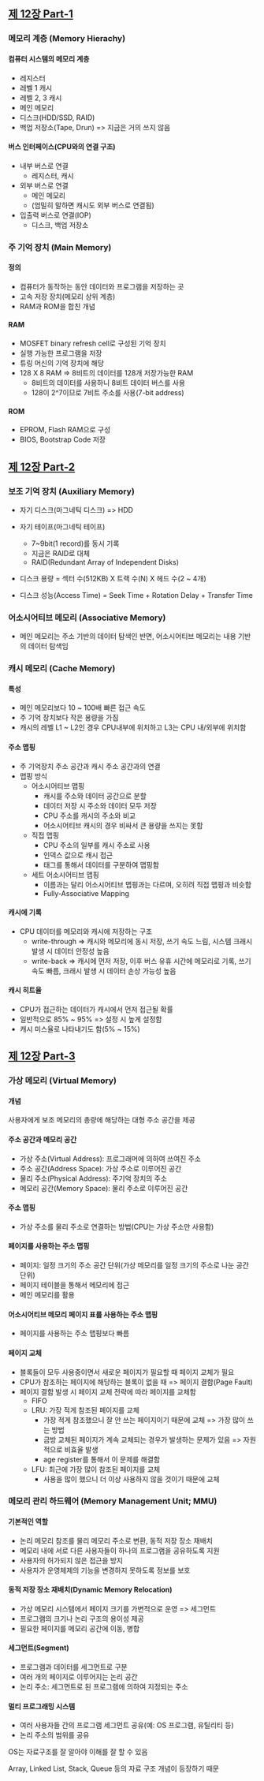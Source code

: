 
## [제 12장 Part-1](https://www.youtube.com/watch?v=fS0GkS7HtOY&list=PLc8fQ-m7b1hCHTT7VH2oo0Ng7Et096dYc&index=30)

### 메모리 계층 (Memory Hierachy)

#### 컴퓨터 시스템의 메모리 계층

- 레지스터
- 레벨 1 캐시
- 레벨 2, 3 캐시
- 메인 메모리
- 디스크(HDD/SSD, RAID)
- 백업 저장소(Tape, Drun) => 지금은 거의 쓰지 않음

#### 버스 인터페이스(CPU와의 연결 구조)

- 내부 버스로 연결
  - 레지스터, 캐시
- 외부 버스로 연결
  - 메인 메모리
  - (엄밀히 말하면 캐시도 외부 버스로 연결됨)
- 입출력 버스로 연결(IOP)
  - 디스크, 백업 저장소

### 주 기억 장치 (Main Memory)

#### 정의

- 컴퓨터가 동작하는 동안 데이터와 프로그램을 저장하는 곳
- 고속 저장 장치(메모리 상위 계층)
- RAM과 ROM을 합친 개념

#### RAM

- MOSFET binary refresh cell로 구성된 기억 장치
- 실행 가능한 프로그램을 저장
- 튜링 머신의 기억 장치에 해당
- 128 X 8 RAM => 8비트의 데이터를 128개 저장가능한 RAM
  - 8비트의 데이터를 사용하니 8비트 데이터 버스를 사용
  - 128이 2^7이므로 7비트 주소를 사용(7-bit address)

#### ROM

- EPROM, Flash RAM으로 구성
- BIOS, Bootstrap Code 저장

## [제 12장 Part-2](https://www.youtube.com/watch?v=VnFgmmzU-SQ&list=PLc8fQ-m7b1hCHTT7VH2oo0Ng7Et096dYc&index=31)

### 보조 기억 장치 (Auxiliary Memory)

- 자기 디스크(마그네틱 디스크) => HDD
- 자기 테이프(마그네틱 테이프)
  - 7~9bit(1 record)를 동시 기록
  - 지금은 RAID로 대체
  - RAID(Redundant Array of Independent Disks)

- 디스크 용량 = 섹터 수(512KB) X 트랙 수(N) X 헤드 수(2 ~ 4개)
- 디스크 성능(Access Time) = Seek Time + Rotation Delay + Transfer Time

### 어소시어티브 메모리 (Associative Memory)

- 메인 메모리는 주소 기반의 데이터 탐색인 반면, 어소시어티브 메모리는 내용 기반의 데이터 탐색임

### 캐시 메모리 (Cache Memory)

#### 특성

- 메인 메모리보다 10 ~ 100배 빠른 접근 속도
- 주 기억 장치보다 작은 용량을 가짐
- 캐시의 레벨 L1 ~ L2인 경우 CPU내부에 위치하고 L3는 CPU 내/외부에 위치함

#### 주소 맵핑

- 주 기억장치 주소 공간과 캐시 주소 공간과의 연결
- 맵핑 방식
  - 어소시어티브 맵핑
    - 캐시를 주소와 데이터 공간으로 분할
    - 데이터 저장 시 주소와 데이터 모두 저장
    - CPU 주소를 캐시의 주소와 비교
    - 어소시어티브 캐시의 경우 비싸서 큰 용량을 쓰지는 못함
  - 직접 맵핑
    - CPU 주소의 일부를 캐시 주소로 사용
    - 인덱스 값으로 캐시 접근
    - 태그를 통해서 데이터를 구분하여 맵핑함
  - 세트 어소시어티브 맵핑
    - 이름과는 달리 어소시어티브 맵핑과는 다르며, 오히려 직접 맵핑과 비슷함
    - Fully-Associative Mapping

#### 캐시에 기록

- CPU 데이터를 메모리와 캐시에 저장하는 구조
  - write-through => 캐시와 메모리에 동시 저장, 쓰기 속도 느림, 시스템 크래시 발생 시 데이터 안정성 높음
  - write-back => 캐시에 먼저 저장, 이후 버스 유휴 시간에 메모리로 기록, 쓰기 속도 빠름, 크래시 발생 시 데이터 손상 가능성 높음

#### 캐시 히트율

- CPU가 접근하는 데이터가 캐시에서 먼저 접근될 확률
- 일반적으로 85% ~ 95% => 설정 시 높게 설정함
- 캐시 미스율로 나타내기도 함(5% ~ 15%)

## [제 12장 Part-3](https://www.youtube.com/watch?v=ZepTkwWOk5s&list=PLc8fQ-m7b1hCHTT7VH2oo0Ng7Et096dYc&index=32)

### 가상 메모리 (Virtual Memory)

#### 개념

사용자에게 보조 메모리의 총량에 해당하는 대형 주소 공간을 제공

#### 주소 공간과 메모리 공간

- 가상 주소(Virtual Address): 프로그래머에 의하여 쓰여진 주소
- 주소 공간(Address Space): 가상 주소로 이루어진 공간
- 물리 주소(Physical Address): 주기억 장치의 주소
- 메모리 공간(Memory Space): 물리 주소로 이루어진 공간

#### 주소 맵핑

- 가상 주소를 물리 주소로 연결하는 방법(CPU는 가상 주소만 사용함)

#### 페이지를 사용하는 주소 맵핑

- 페이지: 일정 크기의 주소 공간 단위(가상 메모리를 일정 크기의 주소로 나눈 공간 단위)
- 페이지 테이블을 통해서 메모리에 접근
- 메인 메모리를 활용

#### 어소시어티브 메모리 페이지 표를 사용하는 주소 맵핑

- 페이지를 사용하는 주소 맵핑보다 빠름

#### 페이지 교체

- 블록들이 모두 사용중이면서 새로운 페이지가 필요할 때 페이지 교체가 필요
- CPU가 참조하는 페이지에 해당하는 블록이 없을 때 => 페이지 결함(Page Fault)
- 페이지 결함 발생 시 페이지 교체 전략에 따라 페이지를 교체함
  - FIFO
  - LRU: 가장 적게 참조된 페이지를 교체
    - 가장 적게 참조했으니 잘 안 쓰는 페이지이기 때문에 교체 => 가장 많이 쓰는 방법
    - 금방 교체된 페이지가 계속 교체되는 경우가 발생하는 문제가 있음 => 자원적으로 비효율 발생
    - age register를 통해서 이 문제를 해결함
  - LFU: 최근에 가장 많이 참조된 페이지를 교체
    - 사용을 많이 했으니 더 이상 사용하지 않을 것이기 때문에 교체

### 메모리 관리 하드웨어 (Memory Management Unit; MMU)

#### 기본적인 역할

- 논리 메모리 참조를 물리 메모리 주소로 변환, 동적 저장 장소 재배치
- 메모리 내에 서로 다른 사용자들이 하나의 프로그램을 공유하도록 지원
- 사용자의 허가되지 않은 접근을 방지
- 사용자가 운영체제의 기능을 변경하지 못하도록 정보를 보호

#### 동적 저장 장소 재배치(Dynamic Memory Relocation)

- 가상 메모리 시스템에서 페이지 크기를 가변적으로 운영 => 세그먼트
- 프로그램의 크기나 논리 구조의 용이성 제공
- 필요한 페이지를 메모리 공간에 이동, 병합

#### 세그먼트(Segment)

- 프로그램과 데이터를 세그먼트로 구분
- 여러 개의 페이지로 이루어지는 논리 공간
- 논리 주소: 세그먼트로 된 프로그램에 의하여 지정되는 주소

#### 멀티 프로그래밍 시스템

- 여러 사용자들 간의 프로그램 세그먼트 공유(예: OS 프로그램, 유틸리티 등)
- 논리 주소의 범위를 공유



OS는 자료구조를 잘 알아야 이해를 잘 할 수 있음

Array, Linked List, Stack, Queue 등의 자료 구조 개념이 등장하기 때문